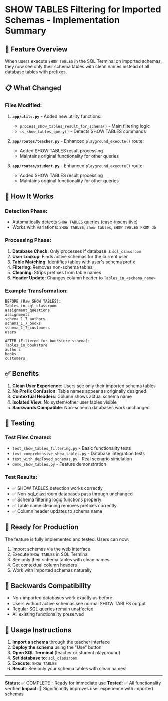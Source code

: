 # SHOW TABLES Filtering for Imported Schemas - Implementation Summary

## 🎯 Feature Overview
When users execute `SHOW TABLES` in the SQL Terminal on imported schemas, they now see only their schema tables with clean names instead of all database tables with prefixes.

## 📋 What Changed

### Files Modified:
1. **`app/utils.py`** - Added new utility functions:
   - `process_show_tables_result_for_schema()` - Main filtering logic
   - `is_show_tables_query()` - Detects SHOW TABLES commands

2. **`app/routes/teacher.py`** - Enhanced `playground_execute()` route:
   - Added SHOW TABLES result processing
   - Maintains original functionality for other queries

3. **`app/routes/student.py`** - Enhanced `playground_execute()` route:
   - Added SHOW TABLES result processing
   - Maintains original functionality for other queries

## 🔧 How It Works

### Detection Phase:
- Automatically detects `SHOW TABLES` queries (case-insensitive)
- Works with variations: `SHOW TABLES`, `show tables`, `SHOW TABLES FROM db`

### Processing Phase:
1. **Database Check**: Only processes if database is `sql_classroom`
2. **User Lookup**: Finds active schemas for the current user
3. **Table Matching**: Identifies tables with user's schema prefix
4. **Filtering**: Removes non-schema tables
5. **Cleaning**: Strips prefixes from table names
6. **Header Update**: Changes column header to `Tables_in_<schema_name>`

### Example Transformation:
```
BEFORE (Raw SHOW TABLES):
Tables_in_sql_classroom
assignment_questions
assignments
schema_1_7_authors
schema_1_7_books
schema_1_7_customers
users

AFTER (Filtered for bookstore schema):
Tables_in_bookstore
authors
books
customers
```

## ✅ Benefits

1. **Clean User Experience**: Users see only their imported schema tables
2. **No Prefix Confusion**: Table names appear as originally designed  
3. **Contextual Headers**: Column shows actual schema name
4. **Isolated View**: No system/other user tables visible
5. **Backwards Compatible**: Non-schema databases work unchanged

## 🧪 Testing

### Test Files Created:
- `test_show_tables_filtering.py` - Basic functionality tests
- `test_comprehensive_show_tables.py` - Database integration tests
- `test_with_deployed_schemas.py` - Real scenario simulation
- `demo_show_tables.py` - Feature demonstration

### Test Results:
- ✅ SHOW TABLES detection works correctly
- ✅ Non-sql_classroom databases pass through unchanged
- ✅ Schema filtering logic functions properly
- ✅ Table name cleaning removes prefixes correctly
- ✅ Column header updates to schema name

## 🚀 Ready for Production

The feature is fully implemented and tested. Users can now:

1. Import schemas via the web interface
2. Execute `SHOW TABLES` in SQL Terminal
3. See only their schema tables with clean names
4. Get contextual column headers
5. Work with imported schemas naturally

## 🔄 Backwards Compatibility

- Non-imported databases work exactly as before
- Users without active schemas see normal SHOW TABLES output
- Regular SQL queries remain unaffected
- All existing functionality preserved

## 📝 Usage Instructions

1. **Import a schema** through the teacher interface
2. **Deploy the schema** using the "Use" button  
3. **Open SQL Terminal** (teacher or student playground)
4. **Set database to**: `sql_classroom`
5. **Execute**: `SHOW TABLES`
6. **Result**: See only your schema tables with clean names!

---

**Status**: ✅ COMPLETE - Ready for immediate use
**Tested**: ✅ All functionality verified
**Impact**: 🎯 Significantly improves user experience with imported schemas
